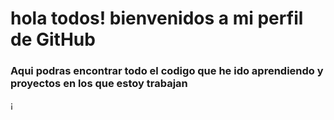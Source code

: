 # hola todos! bienvenidos a mi perfil de GitHub


### Aqui podras encontrar todo  el codigo que he ido aprendiendo y proyectos en los que estoy trabajan

¡[](https://www.google.com/url?sa=i&url=https%3A%2F%2Fas.com%2Fmeristation%2F2016%2F10%2F20%2Fbetech%2F1476917621_605512.html&psig=AOvVaw3tXsyDI5XODg4V5ILa1kl1&ust=1648397680404000&source=images&cd=vfe&ved=0CAsQjRxqFwoTCLDRzIuW5PYCFQAAAAAdAAAAABAD)

